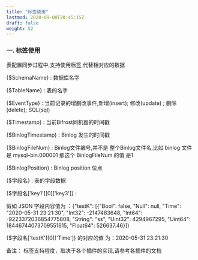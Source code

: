 ```yaml
---
title: "标签使用"
lastmod: 2020-09-08T20:45:15Z
draft: false
weight: 52
---
```


### 一. 标签使用

表配置同步过程中,支持使用标签,代替相对应的数据

{$SchemaName} : 数据库名字

{$TableName} : 表的名字

{$EventType} : 当前记录的增删改事件,新增(insert); 修改(update) ; 删除(delete); SQL(sql)

{$Timestamp} : 当前Bifrost同机器的时间戳

{$BinlogTimestamp} : Binlog 发生的时间戳

{$BinlogFileNum} : Binlog文件编号,并不是 整个Binlog文件名,比如 binlog 文件是 mysql-bin.000001 那这个 BinlogFileNum 的值 是1

{$BinlogPosition} : Binlog position 位点

{$字段名} : 表的字段数据

{$字段名['key1'][0]['key3']} :

假如 JSON 字段内容值为 ：{"testK": [{"Bool": false, "Null": null, "Time": "2020-05-31 23:21:30", "Int32": -2147483648, "Int64": -9223372036854775808, "String": "ss", "Uint32": 4294967295, "Uint64": 18446744073709551615, "Float64": 526637.46}]}

{$字段名['testK'][0]['Time']} 的对应的值 为：2020-05-31 23:21:30

 

备注： 标签支持程度，取决于各个插件的实现,请参考各插件的文档

